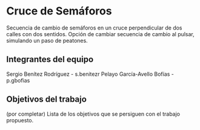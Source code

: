 # Cruce de Semáforos
Secuencia de cambio de semáforos en un cruce perpendicular de dos calles con dos sentidos.
Opción de cambiar secuencia de cambio al pulsar, simulando un paso de peatones.

## Integrantes del equipo
Sergio Benítez Rodríguez - s.benitezr
Pelayo García-Avello Bofías - p.gbofias

## Objetivos del trabajo
(por completar)
Lista de los objetivos que se persiguen con el trabajo propuesto.
